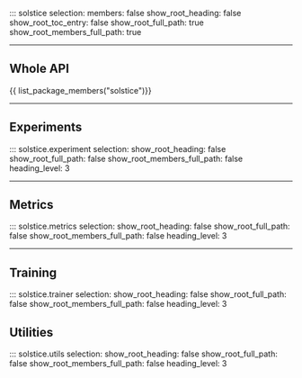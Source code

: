 ::: solstice
    selection:
        members: false
        show_root_heading: false
        show_root_toc_entry: false
        show_root_full_path: true
        show_root_members_full_path: true

---

## Whole API

{{ list_package_members("solstice")}}

---

## Experiments

::: solstice.experiment
    selection:
        show_root_heading: false
        show_root_full_path: false
        show_root_members_full_path: false
        heading_level: 3

---

## Metrics

::: solstice.metrics
    selection:
        show_root_heading: false
        show_root_full_path: false
        show_root_members_full_path: false
        heading_level: 3

---

## Training

::: solstice.trainer
    selection:
        show_root_heading: false
        show_root_full_path: false
        show_root_members_full_path: false
        heading_level: 3

## Utilities

::: solstice.utils
    selection:
        show_root_heading: false
        show_root_full_path: false
        show_root_members_full_path: false
        heading_level: 3
